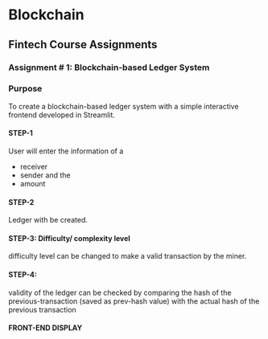 # Blockchain
## Fintech Course Assignments

### Assignment # 1: Blockchain-based Ledger System
### Purpose
To create a blockchain-based ledger system with a simple interactive frontend developed in Streamlit. 

#### STEP-1

User will enter the information of a 
- receiver
- sender and the 
- amount

#### STEP-2

Ledger with be created. 

#### STEP-3: Difficulty/ complexity level

difficulty level can be changed to make a valid transaction by the miner. 

#### STEP-4:
validity of the ledger can be checked by comparing the hash of the previous-transaction (saved as prev-hash value) with the actual hash of the previous transaction


#### FRONT-END DISPLAY

